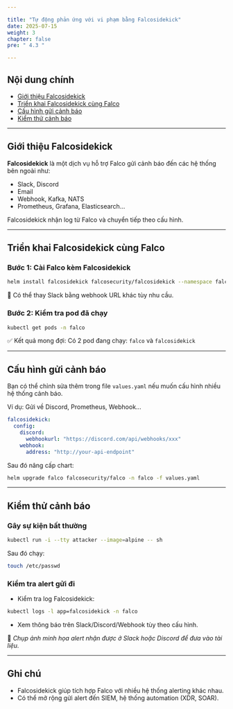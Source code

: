 ```yaml
---

title: "Tự động phản ứng với vi phạm bằng Falcosidekick"
date: 2025-07-15
weight: 3
chapter: false
pre: " 4.3 "

---
```


## Nội dung chính

* [Giới thiệu Falcosidekick](#giới-thiệu-falcosidekick)
* [Triển khai Falcosidekick cùng Falco](#triển-khai-falcosidekick-cùng-falco)
* [Cấu hình gửi cảnh báo](#cấu-hình-gửi-cảnh-báo)
* [Kiểm thử cảnh báo](#kiểm-thử-cảnh-báo)

---

## Giới thiệu Falcosidekick

**Falcosidekick** là một dịch vụ hỗ trợ Falco gửi cảnh báo đến các hệ thống bên ngoài như:

* Slack, Discord
* Email
* Webhook, Kafka, NATS
* Prometheus, Grafana, Elasticsearch...

Falcosidekick nhận log từ Falco và chuyển tiếp theo cấu hình.

---

## Triển khai Falcosidekick cùng Falco

### Bước 1: Cài Falco kèm Falcosidekick

```bash
helm install falcosidekick falcosecurity/falcosidekick --namespace falco --set config.slack.webhookurl="https://hooks.slack.com/services/xxx"
```

🔁 Có thể thay Slack bằng webhook URL khác tùy nhu cầu.

### Bước 2: Kiểm tra pod đã chạy

```bash
kubectl get pods -n falco
```

✅ Kết quả mong đợi: Có 2 pod đang chạy: `falco` và `falcosidekick`

---

## Cấu hình gửi cảnh báo

Bạn có thể chỉnh sửa thêm trong file `values.yaml` nếu muốn cấu hình nhiều hệ thống cảnh báo.

Ví dụ: Gửi về Discord, Prometheus, Webhook...

```yaml
falcosidekick:
  config:
    discord:
      webhookurl: "https://discord.com/api/webhooks/xxx"
    webhook:
      address: "http://your-api-endpoint"
```

Sau đó nâng cấp chart:

```bash
helm upgrade falco falcosecurity/falco -n falco -f values.yaml
```

---

## Kiểm thử cảnh báo

### Gây sự kiện bất thường

```bash
kubectl run -i --tty attacker --image=alpine -- sh
```

Sau đó chạy:

```bash
touch /etc/passwd
```

### Kiểm tra alert gửi đi

* Kiểm tra log Falcosidekick:

```bash
kubectl logs -l app=falcosidekick -n falco
```

* Xem thông báo trên Slack/Discord/Webhook tùy theo cấu hình.

📸 *Chụp ảnh minh họa alert nhận được ở Slack hoặc Discord để đưa vào tài liệu.*

---

## Ghi chú

* Falcosidekick giúp tích hợp Falco với nhiều hệ thống alerting khác nhau.
* Có thể mở rộng gửi alert đến SIEM, hệ thống automation (XDR, SOAR).


